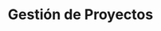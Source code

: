 ---
layout: default
title: Gestión de Proyectos
nav_order: 1
parent: Taxonomía
has_children: true
---